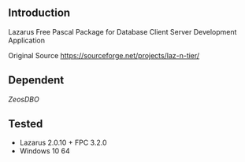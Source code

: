 ## Introduction
Lazarus Free Pascal Package for Database Client Server Development Application

Original Source https://sourceforge.net/projects/laz-n-tier/

## Dependent 
*ZeosDBO*

## Tested
- Lazarus 2.0.10 + FPC 3.2.0
- Windows 10 64 

